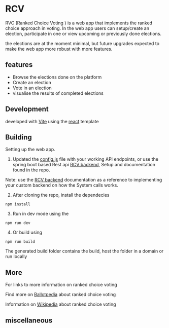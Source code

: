 # RCV
RVC (Ranked Choice Voting ) is a web app that implements the ranked choice approach
in voting. In the web app users can setup/create an election, participate in
one or view upcoming or previously done elections.

the elections are at the moment minimal, but future upgrades expected to make the web app
more robust with more features.

## features
- Browse the elections done on the platform
- Create an election
- Vote in an election
- visualise the results of completed elections 

## Development
developed with [Vite](https://vitejs.dev/) using the [react](https://reactjs.org/) template

## Building
Setting up the web app.

1. Updated the [config.js]() file with your working API endpoints, or use the spring boot based Rest api [RCV backend](https://github.com/botdenoms/rcv-backend), Setup and documentation found in the repo.

Note: use the [RCV backend](https://github.com/botdenoms/rcv-backend) documentation as a reference to implementing your custom backend on how the System calls works.

2. After cloning the repo, install the dependecies

```
npm install
```

3. Run in dev mode using the 

```
npm run dev
```

4. Or build using

```
npm run build
```

The generated build folder contains the build, host the folder in a domain or run locally

## More
For links to more information on ranked choice voting

Find more on [Ballotpedia](https://ballotpedia.org/Ranked-choice_voting_(RCV)) about ranked choice voting

Information on [Wikipedia](https://en.wikipedia.org/wiki/Ranked_voting) about ranked choice voting

## miscellaneous 